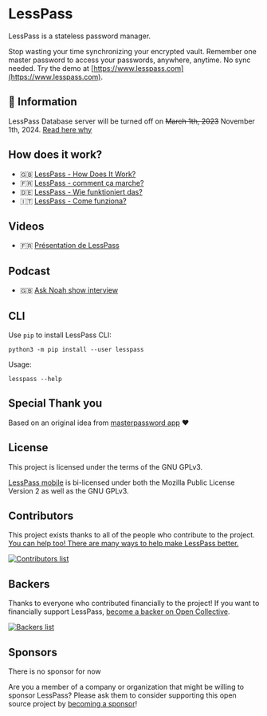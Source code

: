 # LessPass

LessPass is a stateless password manager.

Stop wasting your time synchronizing your encrypted vault. Remember one master password to access your passwords, anywhere, anytime. No sync needed. Try the demo at [https://www.lesspass.com](https://www.lesspass.com).

## :rotating_light: Information

LessPass Database server will be turned off on ~~March 1th, 2023~~ November 1th, 2024. [Read here why](https://blog.lesspass.com/2022-12-29/decommissioning-lesspass-database)

## How does it work?

- :gb: [LessPass - How Does It Work?](https://blog.lesspass.com/2016-10-19/how-does-it-work)
- :fr: [LessPass - comment ça marche?](https://blog.lesspass.com/2016-07-08/comment-ca-marche)
- :de: [LessPass - Wie funktioniert das?](https://blog.lesspass.com/2017-07-18/wie-funktioniert-das)
- :it: [LessPass - Come funziona?](https://blog.lesspass.com/2019-04-04/come-funziona)

## Videos

- :fr: [Présentation de LessPass](https://www.youtube.com/watch?v=ha9jJJAjHq4)

## Podcast

- :gb: [Ask Noah show interview](https://podcast.asknoahshow.com/114)

## CLI

Use `pip` to install LessPass CLI:

    python3 -m pip install --user lesspass

Usage:

    lesspass --help

## Special Thank you

Based on an original idea from [masterpassword app](https://masterpassword.app/) :heart:

## License

This project is licensed under the terms of the GNU GPLv3.

[LessPass mobile](https://github.com/lesspass/lesspass/tree/master/mobile) is bi-licensed under both the Mozilla Public License Version 2 as well as the GNU GPLv3.

## Contributors

This project exists thanks to all of the people who contribute to the project. [You can help too! There are many ways to help make LessPass better.](CONTRIBUTING.md)

[![Contributors list](https://opencollective.com/lesspass/contributors.svg?width=890)](https://github.com/lesspass/lesspass/graphs/contributors)

## Backers

Thanks to everyone who contributed financially to the project! If you want to financially support LessPass, [become a backer on Open Collective](https://opencollective.com/lesspass#backer).

<a href="https://opencollective.com/lesspass#backers" target="_blank">![Backers list](https://opencollective.com/lesspass/backers.svg?width=890)</a>

## Sponsors

There is no sponsor for now

Are you a member of a company or organization that might be willing to sponsor LessPass? Please ask them to consider supporting this open source project by [becoming a sponsor](https://opencollective.com/lesspass#sponsor)!
